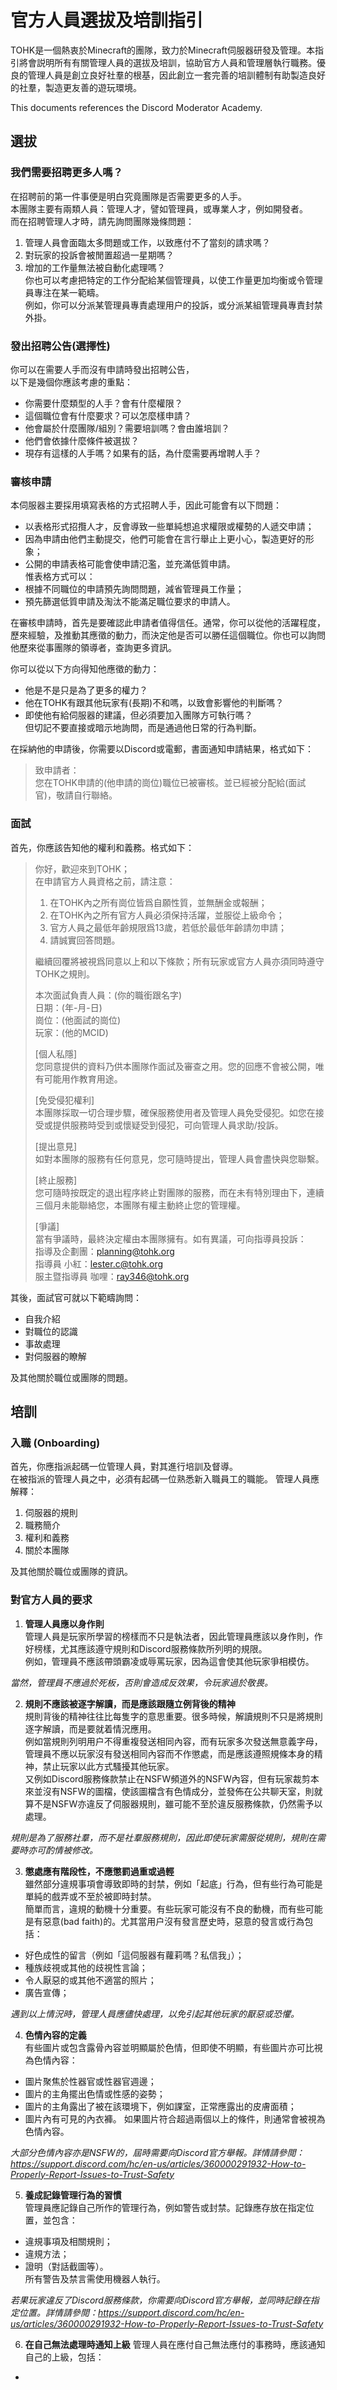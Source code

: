 # 官方人員選拔及培訓指引

TOHK是一個熱衷於Minecraft的團隊，致力於Minecraft伺服器研發及管理。本指引將會説明所有有關管理人員的選拔及培訓，協助官方人員和管理層執行職務。優良的管理人員是創立良好社羣的根基，因此創立一套完善的培訓體制有助製造良好的社羣，製造更友善的遊玩環境。  
  
This documents references the Discord Moderator Academy.  

## 選拔

### 我們需要招聘更多人嗎？

在招聘前的第一件事便是明白究竟團隊是否需要更多的人手。  
本團隊主要有兩類人員：管理人才，譬如管理員，或專業人才，例如開發者。  
而在招聘管理人才時，請先詢問團隊幾條問題：  
1. 管理人員會面臨太多問題或工作，以致應付不了當刻的請求嗎？  
2. 對玩家的投訴會被閒置超過一星期嗎？  
3. 增加的工作量無法被自動化處理嗎？  
你也可以考慮把特定的工作分配給某個管理員，以使工作量更加均衡或令管理員專注在某一範疇。  
例如，你可以分派某管理員專責處理用户的投訴，或分派某組管理員專責封禁外掛。  

### 發出招聘公告(選擇性)

你可以在需要人手而沒有申請時發出招聘公告，  
以下是幾個你應該考慮的重點：  
- 你需要什麼類型的人手？會有什麼權限？  
- 這個職位會有什麼要求？可以怎麼樣申請？  
- 他會屬於什麼團隊/組別？需要培訓嗎？會由誰培訓？  
- 他們會依據什麼條件被選拔？  
- 現存有這樣的人手嗎？如果有的話，為什麼需要再增聘人手？

### 審核申請

本伺服器主要採用填寫表格的方式招聘人手，因此可能會有以下問題：  
- 以表格形式招攬人才，反會導致一些單純想追求權限或權勢的人遞交申請；  
- 因為申請由他們主動提交，他們可能會在言行舉止上更小心，製造更好的形象；  
- 公開的申請表格可能會使申請氾濫，並充滿低質申請。  
惟表格方式可以：  
- 根據不同職位的申請預先詢問問題，減省管理員工作量；    
- 預先篩選低質申請及淘汰不能滿足職位要求的申請人。  
  
在審核申請時，首先是要確認此申請者值得信任。通常，你可以從他的活躍程度，歷來經驗，及推動其應徵的動力，而決定他是否可以勝任這個職位。你也可以詢問他歷來從事團隊的領導者，查詢更多資訊。  
  
你可以從以下方向得知他應徵的動力：  
- 他是不是只是為了更多的權力？  
- 他在TOHK有跟其他玩家有(長期)不和嗎，以致會影響他的判斷嗎？  
- 即使他有給伺服器的建議，但必須要加入團隊方可執行嗎？  
但切記不要直接或暗示地詢問，而是通過他日常的行為判斷。  

在採納他的申請後，你需要以Discord或電郵，書面通知申請結果，格式如下：
> 致申請者：  
> 您在TOHK申請的(他申請的崗位)職位已被審核。並已經被分配給(面試官)，敬請自行聯絡。

### 面試

首先，你應該告知他的權利和義務。格式如下：

> 你好，歡迎來到TOHK；  
> 在申請官方人員資格之前，請注意：  
> 1. 在TOHK內之所有崗位皆爲自願性質，並無酬金或報酬；  
> 2. 在TOHK內之所有官方人員必須保持活躍，並服從上級命令；  
> 3. 官方人員之最低年齡規限爲13歲，若低於最低年齡請勿申請；  
> 4. 請誠實回答問題。   
> 
> 繼續回覆將被視爲同意以上和以下條款；所有玩家或官方人員亦須同時遵守TOHK之規則。  
> 
> 本次面試負責人員：(你的職銜跟名字)  
> 日期：(年-月-日)  
> 崗位：(他面試的崗位)  
> 玩家：(他的MCID)  
> 
> [個人私隱]   
> 您同意提供的資料乃供本團隊作面試及審查之用。您的回應不會被公開，唯有可能用作教育用途。  
> 
> [免受侵犯權利]   
> 本團隊採取一切合理步驟，確保服務使用者及管理人員免受侵犯。如您在接受或提供服務時受到或懷疑受到侵犯，可向管理人員求助/投訴。   
> 
> [提出意見]   
> 如對本團隊的服務有任何意見，您可隨時提出，管理人員會盡快與您聯繫。   
> 
> [終止服務]   
> 您可隨時按既定的退出程序終止對團隊的服務，而在未有特別理由下，連續三個月未能聯絡您，本團隊有權主動終止您的管理權。  
> 
> [爭議]  
> 當有爭議時，最終決定權由本團隊擁有。如有異議，可向指導員投訴：  
> 指導及企劃團：planning@tohk.org  
> 指導員 小紅：lester.c@tohk.org   
> 服主暨指導員 咖哩：ray346@tohk.org  

其後，面試官可就以下範疇詢問：  
- 自我介紹  
- 對職位的認識  
- 事故處理  
- 對伺服器的瞭解  

及其他關於職位或團隊的問題。  

## 培訓

### 入職 (Onboarding)

首先，你應指派起碼一位管理人員，對其進行培訓及督導。  
在被指派的管理人員之中，必須有起碼一位熟悉新入職員工的職能。
管理人員應解釋：
1. 伺服器的規則
2. 職務簡介
3. 權利和義務
4. 關於本團隊

及其他關於職位或團隊的資訊。

### 對官方人員的要求

1. **管理人員應以身作則**  
管理人員是玩家所學習的榜樣而不只是執法者，因此管理員應該以身作則，作好榜樣，尤其應該遵守規則和Discord服務條款所列明的規限。  
例如，管理員不應該帶頭霸凌或辱罵玩家，因為這會使其他玩家爭相模仿。
  
*當然，管理員不應過於死板，否則會造成反效果，令玩家過於敬畏。*  
  
2. **規則不應該被逐字解讀，而是應該跟隨立例背後的精神**  
規則背後的精神往往比每隻字的意思重要。很多時候，解讀規則不只是將規則逐字解讀，而是要就着情況應用。   
例如當規則列明用户不得重複發送相同內容，而有玩家多次發送無意義字母，管理員不應以玩家沒有發送相同內容而不作懲處，而是應該遵照規條本身的精神，禁止玩家以此方式騷擾其他玩家。  
又例如Discord服務條款禁止在NSFW頻道外的NSFW內容，但有玩家裁剪本來並沒有NSFW的圖檔，使該圖檔含有色情成分，並發佈在公共聊天室，則就算不是NSFW亦違反了伺服器規則，雖可能不至於違反服務條款，仍然需予以處理。  
  
*規則是為了服務社羣，而不是社羣服務規則，因此即使玩家需服從規則，規則在需要時亦可酌情被修改。*  
  
3. **懲處應有階段性，不應懲罰過重或過輕**  
雖然部分違規事項會導致即時的封禁，例如「起底」行為，但有些行為可能是單純的戲弄或不至於被即時封禁。  
簡單而言，違規的動機十分重要。有些玩家可能沒有不良的動機，而有些可能是有惡意(bad faith)的。尤其當用户沒有發言歷史時，惡意的發言或行為包括：  
- 好色成性的留言（例如「這伺服器有蘿莉嗎？私信我」）；  
- 種族歧視或其他的歧視性言論；  
- 令人厭惡的或其他不適當的照片；  
- 廣告宣傳；  
  
*遇到以上情況時，管理人員應儘快處理，以免引起其他玩家的厭惡或恐懼。*  
  
4. **色情內容的定義**  
有些圖片或包含露骨內容並明顯屬於色情，但即使不明顯，有些圖片亦可比視為色情內容：  
- 圖片聚焦於性器官或性器官週邊；  
- 圖片的主角擺出色情或性感的姿勢；  
- 圖片的主角露出了被在該環境下，例如課室，正常應露出的皮膚面積；  
- 圖片內有可見的內衣褲。
如果圖片符合超過兩個以上的條件，則通常會被視為色情內容。
  
*大部分色情內容亦是NSFW的，屆時需要向Discord官方舉報。詳情請參閲：https://support.discord.com/hc/en-us/articles/360000291932-How-to-Properly-Report-Issues-to-Trust-Safety*  
  
5. **養成記錄管理行為的習慣**  
管理員應記錄自己所作的管理行為，例如警告或封禁。記錄應存放在指定位置，並包含：  
- 違規事項及相關規則；  
- 違規方法；  
- 證明（對話截圖等）。  
所有警告及禁言需使用機器人執行。  
  
*若果玩家違反了Discord服務條款，你需要向Discord官方舉報，並同時記錄在指定位置。詳情請參閲：https://support.discord.com/hc/en-us/articles/360000291932-How-to-Properly-Report-Issues-to-Trust-Safety*  
  
6. **在自己無法處理時通知上級**
管理人員在應付自己無法應付的事務時，應該通知自己的上級，包括：
- 
